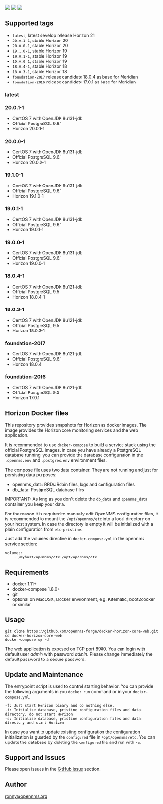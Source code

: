 [![](https://images.microbadger.com/badges/version/opennms/horizon-core-web.svg)](https://microbadger.com/images/opennms/horizon-core-web "Get your own version badge on microbadger.com")
[![](https://images.microbadger.com/badges/image/opennms/horizon-core-web.svg)](https://microbadger.com/images/opennms/horizon-core-web "Get your own image badge on microbadger.com")
[![](https://images.microbadger.com/badges/license/opennms/horizon-core-web.svg)](https://microbadger.com/images/opennms/horizon-core-web "Get your own license badge on microbadger.com")

## Supported tags

* `latest`, latest develop release Horizon 21
* `20.0.1-1`, stable Horizon 20
* `20.0.0-1`, stable Horizon 20
* `19.1.0-1`, stable Horizon 19
* `19.0.1-1`, stable Horizon 19
* `19.0.0-1`, stable Horizon 19
* `18.0.4-1`, stable Horizon 18
* `18.0.3-1`, stable Horizon 18
* `foundation-2017` release candidate 18.0.4 as base for Meridian
* `foundation-2016` release candidate 17.0.1 as base for Meridian

### latest

### 20.0.1-1

* CentOS 7 with OpenJDK 8u131-jdk
* Official PostgreSQL 9.6.1
* Horizon 20.0.1-1

### 20.0.0-1

* CentOS 7 with OpenJDK 8u131-jdk
* Official PostgreSQL 9.6.1
* Horizon 20.0.0-1

### 19.1.0-1

* CentOS 7 with OpenJDK 8u131-jdk
* Official PostgreSQL 9.6.1
* Horizon 19.1.0-1

### 19.0.1-1

* CentOS 7 with OpenJDK 8u131-jdk
* Official PostgreSQL 9.6.1
* Horizon 19.0.1-1

### 19.0.0-1

* CentOS 7 with OpenJDK 8u131-jdk
* Official PostgreSQL 9.6.1
* Horizon 19.0.0-1

### 18.0.4-1

* CentOS 7 with OpenJDK 8u121-jdk
* Official PostgreSQL 9.5
* Horizon 18.0.4-1

### 18.0.3-1

* CentOS 7 with OpenJDK 8u121-jdk
* Official PostgreSQL 9.5
* Horizon 18.0.3-1

### foundation-2017

* CentOS 7 with OpenJDK 8u121-jdk
* Official PostgreSQL 9.6.1
* Horizon 18.0.4

### foundation-2016

* CentOS 7 with OpenJDK 8u121-jdk
* Official PostgreSQL 9.5
* Horizon 17.0.1

## Horizon Docker files

This repository provides snapshots for Horizon as docker images.
The image provides the Horizon core monitoring services and the web application.

It is recommended to use `docker-compose` to build a service stack using the official PostgreSQL images.
In case you have already a PostgreSQL database running, you can provide the database configuration in the `.opennms.env` and `.postgres.env` environment files.

The compose file uses two data container.
They are not running and just for persisting data purposes:

* opennms_data: RRD/JRobin files, logs and configuration files
* db_data: PostgreSQL database files

IMPORTANT:
As long as you don't delete the `db_data` and `opennms_data` container you keep your data.

For the reason it is required to manually edit OpenNMS configuration files, it is recommended to mount the `/opt/opennms/etc` into a local directory on your host system. In case the directory is empty it will be initialized with a plain configuration from `etc-pristine`.

Just add the volumes directive in `docker-compose.yml` in the opennms service section:
```
volumes:
    - /myhost/opennms/etc:/opt/opennms/etc
```

## Requirements

* docker 1.11+
* docker-compose 1.8.0+
* git
* optional on MacOSX, Docker environment, e.g. Kitematic, boot2docker or similar

## Usage

```
git clone https://github.com/opennms-forge/docker-horizon-core-web.git
cd docker-horizon-core-web
docker-compose up -d
```

The web application is exposed on TCP port 8980. You can login with default user *admin* with password *admin*.
Please change immediately the default password to a secure password.

## Update and Maintenance

The entrypoint script is used to control starting behavior.
You can provide the following arguments in you `docker run` command or in your `docker-compose.yml`.

```
-f: Just start Horizon binary and do nothing else.
-i: Initialize database, pristine configuration files and data directory, do not start Horizon
-s: Initialize database, pristine configuration files and data directory and start Horizon
```

In case you want to update existing configuration the configuration initialization is guarded by the `configured` file in `/opt/opennms/etc`.
You can update the database by deleting the `configured` file and run with `-s`.

## Support and Issues

Please open issues in the [GitHub issue](https://github.com/opennms-forge/docker-horizon-core-web) section.

## Author

ronny@opennms.org
